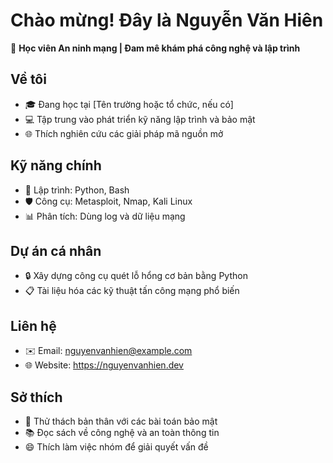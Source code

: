 # Chào mừng! Đây là Nguyễn Văn Hiên

🌟 **Học viên An ninh mạng | Đam mê khám phá công nghệ và lập trình**

## Về tôi
- 🎓 Đang học tại [Tên trường hoặc tổ chức, nếu có]
- 💻 Tập trung vào phát triển kỹ năng lập trình và bảo mật
- 🌐 Thích nghiên cứu các giải pháp mã nguồn mở

## Kỹ năng chính
- 💾 Lập trình: Python, Bash
- 🛡️ Công cụ: Metasploit, Nmap, Kali Linux
- 📊 Phân tích: Dùng log và dữ liệu mạng

## Dự án cá nhân
- 🔒 Xây dựng công cụ quét lỗ hổng cơ bản bằng Python
- 📋 Tài liệu hóa các kỹ thuật tấn công mạng phổ biến

## Liên hệ
- ✉️ Email: nguyenvanhien@example.com
- 🌐 Website: https://nguyenvanhien.dev

## Sở thích
- 🚀 Thử thách bản thân với các bài toán bảo mật
- 📚 Đọc sách về công nghệ và an toàn thông tin
- 😄 Thích làm việc nhóm để giải quyết vấn đề
